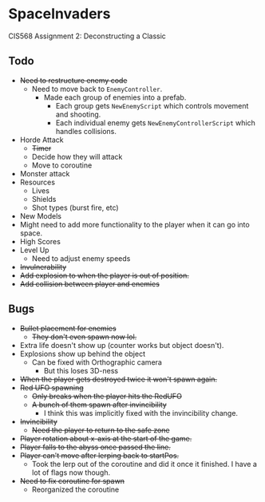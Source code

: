 # SpaceInvaders
CIS568 Assignment 2: Deconstructing a Classic

## Todo
- ~~Need to restructure enemy code~~
    - Need to move back to `EnemyController`. 
        - Made each group of enemies into a prefab.
            - Each group gets `NewEnemyScript` which controls movement and shooting.
            - Each individual enemy gets `NewEnemyControllerScript` which handles collisions.
- Horde Attack 
    - ~~Timer~~
    - Decide how they will attack
    - Move to coroutine
- Monster attack
- Resources
    - Lives
    - Shields
    - Shot types (burst fire, etc)
- New Models
- Might need to add more functionality to the player when it can go into space.
- High Scores
- Level Up
    - Need to adjust enemy speeds
- ~~Invulnerability~~
- ~~Add explosion to when the player is out of position.~~
- ~~Add collision between player and enemies~~

## Bugs
- ~~Bullet placement for enemies~~
    - ~~They don't even spawn now lol.~~
- Extra life doesn't show up (counter works but object doesn't).
- Explosions show up behind the object
    - Can be fixed with Orthographic camera
        - But this loses 3D-ness
- ~~When the player gets destroyed twice it won't spawn again.~~
- ~~Red UFO spawning~~
    - ~~Only breaks when the player hits the RedUFO~~
    - ~~A bunch of them spawn after invincibility~~
        - I think this was implicitly fixed with the invincibility change.
- ~~Invincibility~~
    - ~~Need the player to return to the safe zone~~
- ~~Player rotation about x-axis at the start of the game.~~
- ~~Player falls to the abyss once passed the line.~~
- ~~Player can't move after lerping back to startPos.~~ 
    - Took the lerp out of the coroutine and did it once it finished. I have a lot of flags now though.
- ~~Need to fix coroutine for spawn~~ 
    - Reorganized the coroutine


